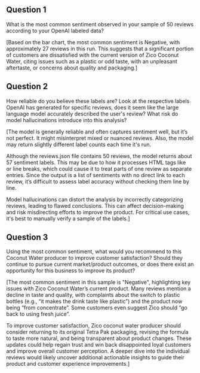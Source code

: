## Question 1

What is the most common sentiment observed in your sample of 50 reviews according to your OpenAI labeled data?

[Based on the bar chart, the most common sentiment is Negative, with approximately 27 reviews in this run.
This suggests that a significant portion of customers are dissatisfied with the current version of Zico Coconut Water, citing issues such as a plastic or odd taste, with an unpleasant aftertaste, or concerns about quality and packaging.]

## Question 2

How reliable do you believe these labels are? Look at the respective labels OpenAI has generated for specific reviews, does it seem like the large language model accurately described the user's review? What risk do model hallucinations introduce into this analysis?

[The model is generally reliable and often captures sentiment well, but it’s not perfect. It might misinterpret mixed or nuanced reviews. Also, the model may return slightly different label counts each time it's run.
    
Although the reviews.json file contains 50 reviews, the model returns about 57 sentiment labels. This may be due to how it processes HTML tags like <br /> or line breaks, which could cause it to treat parts of one review as separate entries. Since the output is a list of sentiments with no direct link to each review, it’s difficult to assess label accuracy without checking them line by line.

Model hallucinations can distort the analysis by incorrectly categorizing reviews, leading to flawed conclusions. This can affect decision-making and risk misdirecting efforts to improve the product. For critical use cases, it's best to manually verify a sample of the labels.]

## Question 3

Using the most common sentiment, what would you recommend to this Coconut Water producer to improve customer satisfaction? Should they continue to pursue current market/product outcomes, or does there exist an opportunity for this business to improve its product?

[The most common sentiment in this sample is "Negative", highlighting key issues with Zico Coconut Water’s current product. Many reviews mention a decline in taste and quality, with complaints about the switch to plastic bottles (e.g., “it makes the drink taste like plastic”) and the product now being “from concentrate”. Some customers even suggest Zico should “go back to using fresh juice”.

To improve customer satisfaction, Zico coconut water producer should consider returning to its original Tetra Pak packaging, revising the formula to taste more natural, and being transparent about product changes. These updates could help regain trust and win back disappointed loyal customers and improve overall customer perception. A deeper dive into the individual reviews would likely uncover additional actionable insights to guide their product and customer experience improvements.]
